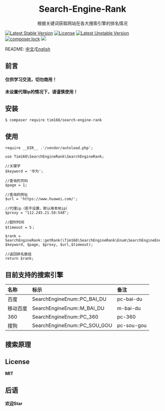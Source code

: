<h1 align="center"> Search-Engine-Rank </h1>

<p align="center"> 根据关键词获取网站在各大搜索引擎的排名情况</p>

[![Latest Stable Version](https://poser.pugx.org/tim168/search-engine-rank/v/stable)](https://packagist.org/packages/tim168/search-engine-rank)
[![License](https://poser.pugx.org/tim168/search-engine-rank/license)](https://packagist.org/packages/tim168/search-engine-rank)
[![Latest Unstable Version](https://poser.pugx.org/tim168/search-engine-rank/v/unstable)](https://packagist.org/packages/tim168/search-engine-rank)
[![composer.lock](https://poser.pugx.org/tim168/search-engine-rank/composerlock)](https://packagist.org/packages/tim168/search-engine-rank)
<a href="https://www.php.net/"><img src="https://img.shields.io/badge/php-%3E%3D7.2-blue"></a>

README: [中文](https://github.com/TIM168/search-engine-rank/blob/master/README.md "中文")/[English](https://github.com/TIM168/search-engine-rank/blob/master/README-en.md "English")

## 前言
#### 仅供学习交流，切勿商用！
#### 未设置代理ip的情况下，请谨慎使用！

## 安装

```shell
$ composer require tim168/search-engine-rank
```

## 使用
    require __DIR__ .'/vendor/autoload.php';

    use Tim168\SearchEngineRank\SearchEngineRank;
	
	//关键字
    $keyword = '华为';
    
	//查询的页码
    $page = 1;
    
	//查询的网址
    $url = 'https://www.huawei.com/';
	
	//代理ip（若不设置，默认用本地ip）
	$proxy = "112.245.21.58:548";
	
	//超时时间
	$timeout = 5；
	
	$rank = SearchEngineRank::getRank(\Tim168\SearchEngineRank\Enum\SearchEngineEnum::PC_360, $keyword, $page, $proxy, $url,$timeout);
	
	//返回排名数组
	return $rank;
	
## 目前支持的搜索引擎
|  名称| 标示  | 备注  |
| :------------ | :------------ |:------------ |
| 百度 | SearchEngineEnum::PC_BAI_DU  |pc-bai-du  |
| 移动百度  | SearchEngineEnum::M_BAI_DU  |m-bai-du  |
| 360  | SearchEngineEnum::PC_360  |pc-360  |
| 搜狗  | SearchEngineEnum::PC_SOU_GOU  |pc-sou-gou  |

## 搜索原理


## License
**MIT**

## 后语
#### 欢迎Star
